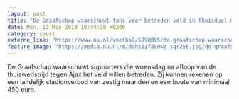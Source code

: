 ```yaml
---
layout: post
title: "De Graafschap waarschuwt fans voor betreden veld in thuisduel met Ajax"
date: Mon, 13 May 2019 18:44:38 +0200
category: sport
externe_link: "https://www.nu.nl/voetbal/5890095/de-graafschap-waarschuwt-fans-voor-betreden-veld-in-thuisduel-met-ajax.html"
feature_image: "https://media.nu.nl/m/dohx11fa60wz_sqr256.jpg/de-graafschap-waarschuwt-fans-voor-betreden-veld-in-thuisduel-met-ajax.jpg"
---
```


De Graafschap waarschuwt supporters die woensdag na afloop van de thuiswedstrijd tegen Ajax het veld willen betreden. Zij kunnen rekenen op een landelijk stadionverbod van zestig maanden en een boete van minimaal 450 euro.
